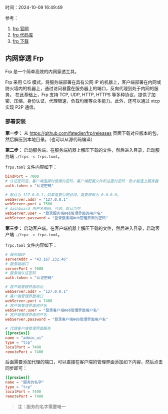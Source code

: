 时间：2024-10-09 16:49:49

参考：
1. [frp 官网](https://gofrp.org/zh-cn/)
2. [frp 代码库](https://github.com/fatedier/frp)
3. [frp 下载](https://github.com/fatedier/frp/releases)

## 内网穿透 Frp

Frp 是一个简单高效的内网穿透工具。

Frp 采用 C/S 模式，将服务端部署在具有公网 IP 的机器上，客户端部署在内网或防火墙内的机器上，通过访问暴露在服务器上的端口，反向代理到处于内网的服务。 在此基础上，Frp 支持 TCP, UDP, HTTP, HTTPS 等多种协议，提供了加密、压缩，身份认证，代理限速，负载均衡等众多能力。此外，还可以通过 xtcp 实现 P2P 通信。

### 部署安装

**第一步：** 从 https://github.com/fatedier/frp/releases 页面下载对应版本的包，然后解压到本地目录。（也可以从源代码编译）

**第二步：** 启动服务端。在服务端机器上解压下载的文件，然后进入目录，启动服务端 `./frps -c frps.toml`。

`frps.toml` 文件内容如下：

```toml
bindPort = 7000
# 认证密码是，客户端连接时使用的密码，客户端配置文件和这里的密码一致才能连上服务器
auth.token = "认证密码"

# 默认为 127.0.0.1，如果需要公网访问，需要修改为 0.0.0.0。
webServer.addr = "127.0.0.1"
webServer.port = 7500
# dashboard 用户名密码，可选，默认为空
webServer.user = "登录服务端Web管理界面的用户名"
webServer.password = "登录服务端Web管理界面的密码"
```

**第三步：** 启动客户端。在客户端机器上解压下载的文件，然后进入目录，启动客户端 `./frpc -c frpc.toml`。

`frpc.toml` 文件内容如下：

```toml
# 服务端IP
serverAddr = "43.167.232.46"
# 服务端端口
serverPort = 7000
# 服务端认证密码
auth.token = "认证密码"

# 客户端管理界面地址
webServer.addr = "127.0.0.1"
# 客户端管理界面端口
webServer.port = 7400
# 客户端管理界面用户名
webServer.user = "登录客户端Web管理界面用户名"
# 客户端管理界面用户名
webServer.password = "登录客户端Web管理界面用户名"

# 代理客户端管理界面服务
[[proxies]]
name = "admin_ui"
type = "tcp"
localPort = 7400
remotePort = 7400
```

后面需要添加代理的端口，可以直接在客户端的管理界面添加如下内容，然后点击同步即可：

```toml
[[proxies]]
name = "服务的名字"
type = "tcp"
localPort = 7400
remotePort = 7400
```

> 注：服务的名字需要唯一
